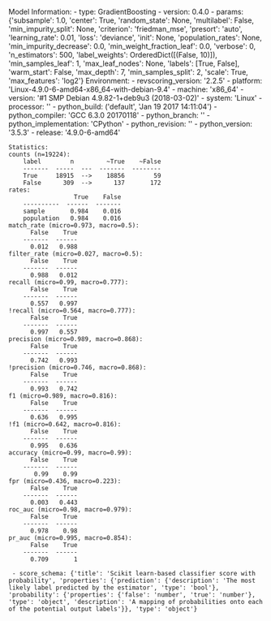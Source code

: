 Model Information:
	 - type: GradientBoosting
	 - version: 0.4.0
	 - params: {'subsample': 1.0, 'center': True, 'random_state': None, 'multilabel': False, 'min_impurity_split': None, 'criterion': 'friedman_mse', 'presort': 'auto', 'learning_rate': 0.01, 'loss': 'deviance', 'init': None, 'population_rates': None, 'min_impurity_decrease': 0.0, 'min_weight_fraction_leaf': 0.0, 'verbose': 0, 'n_estimators': 500, 'label_weights': OrderedDict([(False, 10)]), 'min_samples_leaf': 1, 'max_leaf_nodes': None, 'labels': [True, False], 'warm_start': False, 'max_depth': 7, 'min_samples_split': 2, 'scale': True, 'max_features': 'log2'}
	Environment:
	 - revscoring_version: '2.2.5'
	 - platform: 'Linux-4.9.0-6-amd64-x86_64-with-debian-9.4'
	 - machine: 'x86_64'
	 - version: '#1 SMP Debian 4.9.82-1+deb9u3 (2018-03-02)'
	 - system: 'Linux'
	 - processor: ''
	 - python_build: ('default', 'Jan 19 2017 14:11:04')
	 - python_compiler: 'GCC 6.3.0 20170118'
	 - python_branch: ''
	 - python_implementation: 'CPython'
	 - python_revision: ''
	 - python_version: '3.5.3'
	 - release: '4.9.0-6-amd64'
	
	Statistics:
	counts (n=19224):
		label        n         ~True    ~False
		-------  -----  ---  -------  --------
		True     18915  -->    18856        59
		False      309  -->      137       172
	rates:
		              True    False
		----------  ------  -------
		sample       0.984    0.016
		population   0.984    0.016
	match_rate (micro=0.973, macro=0.5):
		  False    True
		-------  ------
		  0.012   0.988
	filter_rate (micro=0.027, macro=0.5):
		  False    True
		-------  ------
		  0.988   0.012
	recall (micro=0.99, macro=0.777):
		  False    True
		-------  ------
		  0.557   0.997
	!recall (micro=0.564, macro=0.777):
		  False    True
		-------  ------
		  0.997   0.557
	precision (micro=0.989, macro=0.868):
		  False    True
		-------  ------
		  0.742   0.993
	!precision (micro=0.746, macro=0.868):
		  False    True
		-------  ------
		  0.993   0.742
	f1 (micro=0.989, macro=0.816):
		  False    True
		-------  ------
		  0.636   0.995
	!f1 (micro=0.642, macro=0.816):
		  False    True
		-------  ------
		  0.995   0.636
	accuracy (micro=0.99, macro=0.99):
		  False    True
		-------  ------
		   0.99    0.99
	fpr (micro=0.436, macro=0.223):
		  False    True
		-------  ------
		  0.003   0.443
	roc_auc (micro=0.98, macro=0.979):
		  False    True
		-------  ------
		  0.978    0.98
	pr_auc (micro=0.995, macro=0.854):
		  False    True
		-------  ------
		  0.709       1
	
	 - score_schema: {'title': 'Scikit learn-based classifier score with probability', 'properties': {'prediction': {'description': 'The most likely label predicted by the estimator', 'type': 'bool'}, 'probability': {'properties': {'false': 'number', 'true': 'number'}, 'type': 'object', 'description': 'A mapping of probabilities onto each of the potential output labels'}}, 'type': 'object'}

